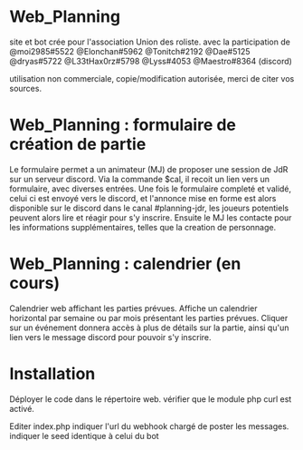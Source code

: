 # Web_Planning
site et bot crée pour l'association Union des roliste.
avec la participation de @moi2985#5522 @Elonchan#5962 @Tonitch#2192 @Dae#5125 @dryas#5722 @L33tHax0rz#5798 @Lyss#4053 @Maestro#8364 (discord)

utilisation non commerciale, copie/modification autorisée, merci de citer vos sources.

# Web_Planning : formulaire de création de partie

Le formulaire permet a un animateur (MJ) de proposer une session de JdR sur un serveur discord.
Via la commande $cal, il recoit un lien vers un formulaire, avec diverses entrées.
Une fois le formulaire completé et validé, celui ci est envoyé vers le discord, et l'annonce mise en forme est alors disponible sur le discord dans le canal #planning-jdr, les joueurs potentiels peuvent alors lire et réagir pour s'y inscrire.
Ensuite le MJ les contacte pour les informations supplémentaires, telles que la creation de personnage.


# Web_Planning : calendrier (en cours)
Calendrier web affichant les parties prévues.
Affiche un calendrier horizontal par semaine ou par mois présentant les parties prévues. Cliquer sur un événement donnera accès à plus de détails sur la partie, ainsi qu'un lien vers le message discord pour pouvoir s'y inscrire.


# Installation
Déployer le code dans le répertoire web.
vérifier que le module php curl est activé.

Editer index.php
indiquer l'url du webhook chargé de poster les messages.
indiquer le seed identique à celui du bot
